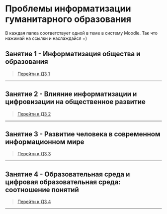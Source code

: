 # Проблемы информатизации гуманитарного образования

В каждая папка соответствует одной в теме в систему Moodle.
Так что нажимай на ссылки и наслаждайся =)


## Занятие 1 - Информатизация общества и образования

>[Перейти к ДЗ 1](https://github.com/TradesMark/Problems_of_Informatization_education/tree/main/%D0%97%D0%B0%D0%BD%D1%8F%D1%82%D0%B8%D0%B5_1)


***


## Занятие 2 - Влияние информатизации и цифровизации на общественное развитие

>[Перейти к ДЗ 2](https://github.com/TradesMark/Problems_of_Informatization_education/tree/main/%D0%97%D0%B0%D0%BD%D1%8F%D1%82%D0%B8%D0%B5_2)


***


## Занятие 3 - Развитие человека в современном информационном мире

>[Перейти к ДЗ 3](https://github.com/TradesMark/Problems_of_Informatization_education/tree/main/%D0%97%D0%B0%D0%BD%D1%8F%D1%82%D0%B8%D0%B5_3)


***


## Занятие 4 - Образовательная среда и цифровая образовательная среда: соотношение понятий

>[Перейти к ДЗ 4](https://github.com/TradesMark/Problems_of_Informatization_education/tree/main/%D0%97%D0%B0%D0%BD%D1%8F%D1%82%D0%B8%D0%B5_4)


***

